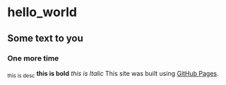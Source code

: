 # hello_world
## Some text to you 
### One more time 
<sub>this is desc</sub>
**this is bold**
_this is Italic_
This site was built using [GitHub Pages](https://translate.google.com/?hl=ru).
